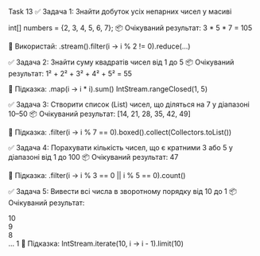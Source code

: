 Task 13 
✅ Задача 1: Знайти добуток усіх непарних чисел у масиві

int[] numbers = {2, 3, 4, 5, 6, 7};
📦 Очікуваний результат: 3 * 5 * 7 = 105

🧠 Використай:
.stream().filter(i -> i % 2 != 0).reduce(...)

✅ Задача 2: Знайти суму квадратів чисел від 1 до 5
📦 Очікуваний результат: 1² + 2² + 3² + 4² + 5² = 55

🧠 Підказка:
.map(i -> i * i).sum()
IntStream.rangeClosed(1, 5)

✅ Задача 3: Створити список (List) чисел, що діляться на 7 у діапазоні 10–50
📦 Очікуваний результат: [14, 21, 28, 35, 42, 49]

🧠 Підказка:
.filter(i -> i % 7 == 0).boxed().collect(Collectors.toList())

✅ Задача 4: Порахувати кількість чисел, що є кратними 3 або 5 у діапазоні від 1 до 100
📦 Очікуваний результат: 47

🧠 Підказка:
.filter(i -> i % 3 == 0 || i % 5 == 0).count()

✅ Задача 5: Вивести всі числа в зворотному порядку від 10 до 1
📦 Очікуваний результат:

10  
9  
8  
...
1
🧠 Підказка:
IntStream.iterate(10, i -> i - 1).limit(10)